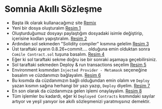 # Somnia Akıllı Sözleşme 

- Başta ilk olarak kullanacağımız site [Remix](https://remix.ethereum.org/)
- Yeni bir dosya oluşturalım [Resim 1](https://prnt.sc/PBJkIutVU-rn) 
- Oluşturduğumuz dosyayı paylaştığım dosyadaki isimle değiştirip, içerisine kodları yapıştıralım. [Resim 2](https://prnt.sc/SBcnDD6t5o_k)
- Ardından sol sekmeden "Solidity compiler" kısmına gelelim [Resim 3](https://prnt.sc/Qnh489sv35vN)
- Üst taraftaki ayarın 0.8.26+commit.... olduğuna emin olduktan sonra ``Comile Contract.sol`` tuşuna basalım. [Resim 4](https://prnt.sc/NUAJUTqcWsYd)
- Eğer ki sol taraftaki sekme doğru ise bir sonraki aşamaya geçebilirsiniz.
- Sol taraftaki sekmeden Deploy & run transactions seçelim [Resim 5](https://prnt.sc/kUZcYcor8Y69)
- Environment kısmından ``Injected Provider - Metamask`` seçeneğine basalım ve cüzdanımızı bağlayalım. [Resim 6](https://prnt.sc/f1YF6hXh-NZn)
- Bu kısımda da cüzdanımızın bağlı olduğundan emin olalım ve ``Deploy`` yazan kısmın sağına herhangi bir yazı yazıp, ``Deploy`` diyelim. [Resim 7](https://prnt.sc/vDsdhcyaOHMo)
- En son olarak da cüzdanımıza gelen işlemi onaylayalım. [Resim 8](https://prnt.sc/CEhHMHAwCoML)
- Tüm işlemler bu kadardı, eğer ki ``Deployed Contracts`` kısmındaki sayılar artıyor ve yeşil yanıyor ise akıllı sözleşmenizi yaratmışsınız demektir.